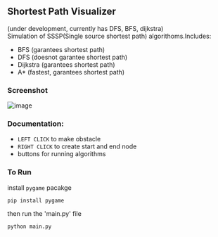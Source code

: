 ## Shortest Path Visualizer
(under development, currently has DFS, BFS, dijkstra)<br>
Simulation of SSSP(Single source shortest path) algorithoms.Includes:<br>
- BFS (garantees shortest path)
- DFS (doesnot garantee shortest path)
- Dijkstra (garantees shortest path)
- A* (fastest, garantees shortest path)
### Screenshot
![image](https://github.com/user-attachments/assets/3faae340-e443-490c-a9d8-32f6b26e1587)
### Documentation:
- `LEFT CLICK` to make obstacle
- `RIGHT CLICK` to create start and end node
- buttons for running algorithms
### To Run
install `pygame` pacakge
```
pip install pygame
```
then run the 'main.py' file
```
python main.py
```

